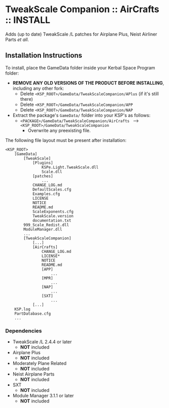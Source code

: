 # TweakScale Companion :: AirCrafts :: INSTALL

Adds (up to date) TweakScale /L patches for Airplane Plus, Neist Airliner Parts *et all*.


## Installation Instructions

To install, place the GameData folder inside your Kerbal Space Program folder:

* **REMOVE ANY OLD VERSIONS OF THE PRODUCT BEFORE INSTALLING**, including any other fork:
	+ Delete `<KSP_ROOT>/GameData/TweakScaleCompanion/APlus` (if it's still there)
	+ Delete `<KSP_ROOT>/GameData/TweakScaleCompanion/APP`
	+ Delete `<KSP_ROOT>/GameData/TweakScaleCompanion/NAP`
* Extract the package's `GameData/` folder into your KSP's as follows:
	+ `<PACKAGE>/GameData/TweakScaleCompanion/AirCrafts ` --> `<KSP_ROOT>/GameData/TweakScaleCompanion`
		- Overwrite any preexisting file.

The following file layout must be present after installation:

```
<KSP_ROOT>
	[GameData]
		[TweakScale]
			[Plugins]
				KSPe.Light.TweakScale.dll
				Scale.dll
			[patches]
				...
			CHANGE_LOG.md
			DefaultScales.cfg
			Examples.cfg
			LICENSE
			NOTICE
			README.md
			ScaleExponents.cfg
			TweakScale.version
			documentation.txt
		999_Scale_Redist.dll
		ModuleManager.dll
		...
		[TweakScaleCompanion]
			[...]
			[AirCrafts]
				CHANGE_LOG.md
				LICENSE*
				NOTICE
				README.md
				[APP]
					...
				[MPR]
					...
				[NAP]
					...
				[SXT]
					...
			[...]
	KSP.log
	PartDatabase.cfg
	...
```


### Dependencies

* TweakScale /L 2.4.4 or later
	+ **NOT** included
* Airplane Plus
	+ **NOT** included 
* Moderately Plane Related
	+ **NOT** included 
* Neist Airplane Parts
	+ **NOT** included 
* SXT
	+ **NOT** included 
* Module Manager 3.1.1 or later
	+ **NOT** included

